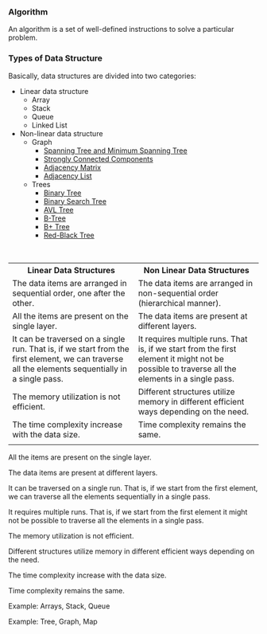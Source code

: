 ### Algorithm
An algorithm is a set of well-defined instructions to solve a particular problem.

### Types of Data Structure

Basically, data structures are divided into two categories:

-   Linear data structure
	- Array
	- Stack
	- Queue
	- Linked List
-   Non-linear data structure
	- Graph
		-   [Spanning Tree and Minimum Spanning Tree](https://www.programiz.com/dsa/spanning-tree-and-minimum-spanning-tree)
		-   [Strongly Connected Components](https://www.programiz.com/dsa/strongly-connected-components)
		-   [Adjacency Matrix](https://www.programiz.com/dsa/graph-adjacency-matrix)
		-   [Adjacency List](https://www.programiz.com/dsa/graph-adjacency-list)
	- Trees
		- [Binary Tree](https://www.programiz.com/dsa/binary-tree)
		-   [Binary Search Tree](https://www.programiz.com/dsa/binary-search-tree)
		-   [AVL Tree](https://www.programiz.com/dsa/avl-tree)
		-   [B-Tree](https://www.programiz.com/dsa/b-tree)
		-   [B+ Tree](https://www.programiz.com/dsa/b-plus-tree)
		-   [Red-Black Tree](https://www.programiz.com/dsa/red-black-tree)
		
<table>
	<tr>  
	    <th>Linear Data Structures</th>  
	    <th>Non Linear Data Structures</th>  
	  </tr>
	  <tr>  
		    <td>The data items are arranged in sequential order, one after the other.</td>  
		    <td>The data items are arranged in non-sequential order (hierarchical manner).</td>  
	  </tr>
	  <tr>
	    <td>All the items are present on the single layer.</td>
	    <td>The data items are present at different layers.</td>
	  </tr>
	  <tr>
	    <td>It can be traversed on a single run. That is, if we start from the first element, we can traverse all the elements sequentially in a single pass.</td>
	    <td>It requires multiple runs. That is, if we start from the first element it might not be possible to traverse all the elements in a single pass.</td>
	  </tr>
	  <tr>
	    <td>The memory utilization is not efficient.</td>
	    <td>Different structures utilize memory in different efficient ways depending on the need.</td>
	  </tr>
	  <tr>
	    <td>The time complexity increase with the data size.</td>
	    <td>Time complexity remains the same.</td>
	  </tr>
	  <tr>
	    <td></td>
	    <td></td>
	  </tr>
	 
</table>






All the items are present on the single layer.

The data items are present at different layers.

It can be traversed on a single run. That is, if we start from the first element, we can traverse all the elements sequentially in a single pass.

It requires multiple runs. That is, if we start from the first element it might not be possible to traverse all the elements in a single pass.

The memory utilization is not efficient.

Different structures utilize memory in different efficient ways depending on the need.

The time complexity increase with the data size.

Time complexity remains the same.

Example: Arrays, Stack, Queue

Example: Tree, Graph, Map